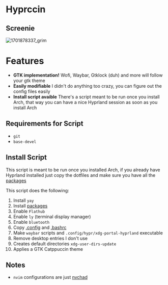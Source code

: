 # Hyprccin

## Screenie
![1701878337_grim](https://github.com/Jeffser/Hyprccin/assets/69224322/fb3c208c-4884-4e0b-bce5-471764a6ccd0)


# Features
- **GTK implementation!** Wofi, Waybar, Gtklock (duh) and more will follow your gtk theme
- **Easily modifiable** I didn't do anything too crazy, you can figure out the config files easily
- **Install script avaible** There's a script meant to be run once you install Arch, that way you can have a nice Hyprland session as soon as you install Arch

## Requirements for Script
- `git`
- `base-devel`

## Install Script

This script is meant to be run once you installed Arch, if you already have Hyprland installed just copy the dotfiles and make sure you have all the [packages](packages)

This script does the following:

1) Install `yay`
2) Install [packages](packages)
3) Enable `Flathub`
4) Enable `ly` (terminal display manager)
5) Enable `bluetooth`
6) Copy [.config](.config) and [.bashrc](.bashrc)
7) Make `waybar` scripts and `.config/hypr/xdg-portal-hyprland` executable
8) Remove desktop entries I don't use
9) Creates default directories `xdg-user-dirs-update`
10) Applies a GTK Catppuccin theme

## Notes

- `nvim` configurations are just [nvchad](https://github.com/NvChad/NvChad)
